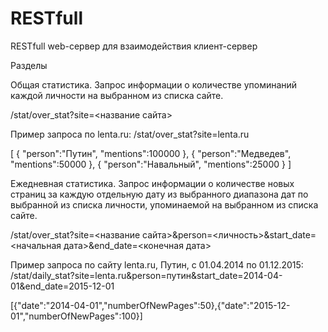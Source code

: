 # RESTfull
RESTfull web-сервер для взаимодействия клиент-сервер

Разделы

Общая статистика. Запрос информации о количестве упоминаний каждой личности на выбранном из списка сайте.

/stat/over_stat?site=<название сайта>

Пример запроса по lenta.ru:
 /stat/over_stat?site=lenta.ru

[ { "person":"Путин", "mentions":100000 }, { "person":"Медведев", "mentions":50000 }, { "person":"Навальный", "mentions":25000 } ]

Ежедневная статистика. Запрос информации о количестве новых страниц за каждую отдельную дату из выбранного диапазона дат по выбранной из списка личности, упоминаемой на выбранном из списка сайте.

/stat/over_stat?site=<название сайта>&person=<личность>&start_date=<начальная дата>&end_date=<конечная дата>

Пример запроса по сайту lenta.ru, Путин, с 01.04.2014 по 01.12.2015:
 /stat/daily_stat?site=lenta.ru&person=путин&start_date=2014-04-01&end_date=2015-12-01

[{"date":"2014-04-01","numberOfNewPages":50},{"date":"2015-12-01","numberOfNewPages":100}]